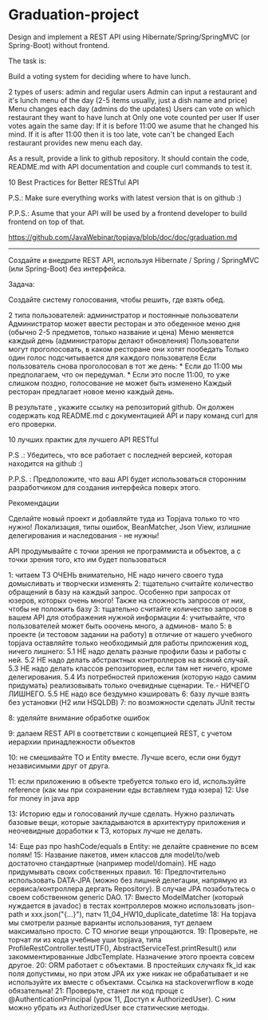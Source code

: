 # Graduation-project

Design and implement a REST API using Hibernate/Spring/SpringMVC (or Spring-Boot) without frontend.

The task is:

Build a voting system for deciding where to have lunch.

2 types of users: admin and regular users
Admin can input a restaurant and it's lunch menu of the day (2-5 items usually, just a dish name and price)
Menu changes each day (admins do the updates)
Users can vote on which restaurant they want to have lunch at
Only one vote counted per user
If user votes again the same day:
If it is before 11:00 we asume that he changed his mind.
If it is after 11:00 then it is too late, vote can't be changed
Each restaurant provides new menu each day.

As a result, provide a link to github repository. It should contain the code, README.md with API documentation and couple curl commands to test it.

10 Best Practices for Better RESTful API

P.S.: Make sure everything works with latest version that is on github :)

P.P.S.: Asume that your API will be used by a frontend developer to build frontend on top of that.

https://github.com/JavaWebinar/topjava/blob/doc/doc/graduation.md

*************************************************************************************************** 

Создайте и внедрите REST API, используя Hibernate / Spring / SpringMVC (или Spring-Boot) без интерфейса.

Задача:

Создайте систему голосования, чтобы решить, где взять обед.

2 типа пользователей: администратор и постоянные пользователи
Администратор может ввести ресторан и это обеденное меню дня (обычно 2-5 предметов, только название и цена)
Меню меняется каждый день (администраторы делают обновления)
Пользователи могут проголосовать, в каком ресторане они хотят пообедать
Только один голос подсчитывается для каждого пользователя
Если пользователь снова проголосовал в тот же день:
    * Если до 11:00 мы предполагаем, что он передумал.
    * Если это после 11:00, то уже слишком поздно, голосование не может быть изменено
Каждый ресторан предлагает новое меню каждый день.

В результате
, укажите ссылку на репозиторий github. Он должен содержать код README.md с документацией API и пару команд curl для его проверки.

10 лучших практик для лучшего API RESTful

P.S .: Убедитесь, что все работает с последней версией, которая находится на github :)

P.P.S.
: Предположите, что ваш API будет использоваться сторонним разработчиком для создания интерфейса поверх этого.

Рекомендации

Сделайте новый проект и добавляйте туда из Topjava только то что нужно! Локализация, типы ошибок, BeanMatcher, Json View, излишние делегирования и наследования - не нужны!

API продумывайте с точки зрения не программиста и объектов, а с точки зрения того, кто им будет пользоваться

1: читаем ТЗ ОЧЕНЬ внимательно, НЕ надо ничего своего туда домысливать и творчески изменять
2: тщательно считайте количество обращений в базу на каждый запрос. 
   Особенно при запросах от юзеров, которых очень много! 
   Также на сложность запросов от них, чтобы не положить базу
3: тщательно считайте количество запросов в вашем API для отображения нужной информации
4: учитывайте, что пользователей может быть ооочень много, а админов- мало
5: в проекте (и тестовом задании на работу) в отличие от нашего учебного topjava оставляйте 
    только необходимый для работы приложения код, ничего лишнего:
5.1 НЕ надо делать разные профили базы и работы с ней.
5.2 НЕ надо делать абстрактных контроллеров на всякий случай.
5.3 НЕ надо делать классов репозиториев, если там нет ничего, кроме делегирования.
5.4 Из потребностей приложения (которую надо самим придумать) реализовывать только очевидные сценарии. 
    Те.- НИЧЕГО ЛИШНЕГО.
5.5 НЕ надо все бездумно кэшировать
6: базу лучше взять без установки (H2 или HSQLDB)
7: по возможности сделать JUnit тесты

8: уделяйте внимание обработке ошибок

9: далаем REST API в соответствии с концепцией REST, с учетом иерархии принадлежности объектов

10: не смешивайте TO и Entity вместе. Лучше всего, если они будут независимыми друг от друга.

11: если приложению в объекте требуется только его id, используйте reference 
    (как мы при сохранении еды вставляем туда юзера)
12: Use for money in java app

13: Историю еды и голосований лучше сделать. Нужно различать базовые вещи, которые закладываются в
    архитектуру приложения и неочевидные доработки к ТЗ, которых лучше не делать.

14: Еще раз про hashCode/equals в Entity: не делайте сравнение по всем полям!
15: Название пакетов, имен классов для model/to/web достаточно стандартные (например model/domain). 
     НЕ надо придумывать своих собственных правил.
16: Предпочтительно использовать DATA-JPA (можно без лишней делегации, напрямую из сервиса/контроллера дергать Repository).
    В случае JPA позаботьтесь о своем собственном generic DAO.
17: Вместо ModelMatcher (который нуждается в javadoc) в тестах контроллеров можно использовать json-path и xxx.json("{...}"), 
      патч 11_04_HW10_duplicate_datetime
18: На topjava мы смотрели разные варианты использования, тут делаем максимально просто. С TO многие вещи упрощаются.
19: Проверьте, не торчат ли из кода учебные уши topjava, типа ProfileRestController.testUTF(), AbstractServiceTest.printResult() 
      или закомментированные JdbcTemplate. Назначение этого проекта совсем другое.
20: ORM работает с объектами. В простейших случаях fk_id как поля допустимы, но при этом JPA их уже никак не обрабатывает 
      и не используйте их вместе с объектами. Ссылка на stackoverwrflow в коде обязательна!
21: Проверьте, станет ли код проще с @AuthenticationPrincipal (урок 11, Доступ к AuthorizedUser). 
     С ним можно убрать из AuthorizedUser все статические методы.

